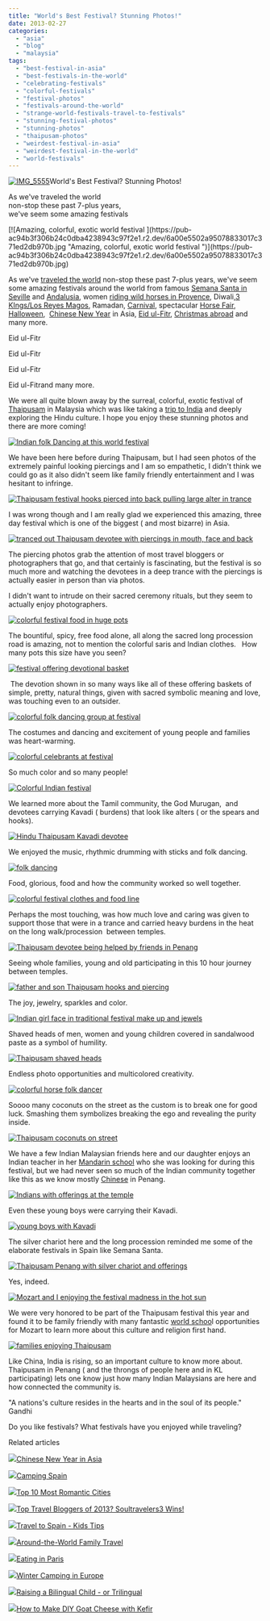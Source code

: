 ```yaml
---
title: "World's Best Festival? Stunning Photos!"
date: 2013-02-27
categories: 
  - "asia"
  - "blog"
  - "malaysia"
tags: 
  - "best-festival-in-asia"
  - "best-festivals-in-the-world"
  - "celebrating-festivals"
  - "colorful-festivals"
  - "festival-photos"
  - "festivals-around-the-world"
  - "strange-world-festivals-travel-to-festivals"
  - "stunning-festival-photos"
  - "stunning-photos"
  - "thaipusam-photos"
  - "weirdest-festival-in-asia"
  - "weirdest-festival-in-the-world"
  - "world-festivals"
---
```


[![IMG_5555](https://pub-ac94b3f306b24c0dba4238943c97f2e1.r2.dev/6a00e5502a95078833017c371ed271970b.jpg "IMG_5555")](https://pub-ac94b3f306b24c0dba4238943c97f2e1.r2.dev/6a00e5502a95078833017c371ed271970b.jpg)World's Best Festival? Stunning Photos!  
  
As we've traveled the world  
non-stop these past 7-plus years,  
we've seem some amazing festivals

<!--more--> [![Amazing, colorful, exotic  world festival ](https://pub-ac94b3f306b24c0dba4238943c97f2e1.r2.dev/6a00e5502a95078833017c371ed2db970b.jpg "Amazing, colorful, exotic  world festival ")](https://pub-ac94b3f306b24c0dba4238943c97f2e1.r2.dev/6a00e5502a95078833017c371ed2db970b.jpg)  
  
As we've [traveled the world](http://soultravelers3new.local/2012/12/around-the-world-family-travel.html "family travel the world") non-stop these past 7-plus years, we've seem some amazing festivals around the world from famous [Semana Santa in Seville](http://soultravelers3new.local/2007/03/semana-santa-in.html "semana santa seville") and [Andalusia](http://soultravelers3new.local/2009/04/spain-stunning-semana-santa-easter-procession-in-andalusia-white-village.html "semana santa andalusia"), women [riding wild horses in Provence](http://soultravelers3new.local/2010/08/stunning-horses-in-the-camargue-france-family-travel-ideal-vacation-holiday-saintes-maries-de-la-mer.html "wild horses in Provence"), Diwali,[3 KIngs/Los Reyes Magos](http://soultravelers3new.local/2010/01/3-kings-in-spain-andalusia-festival-tradition-white-village-christmas-epiphany-12th-night.html "3 kings festival spain los reyes magos"), Ramadan, [Carnival](http://soultravelers3new.local/2010/02/worlds-best-carnival-celebration-spain-photos-kids-family-travel-fun-adventure-lent-in-andalusia.html "Carnival - best in the world!"), spectacular [Horse Fair](http://soultravelers3new.local/2008/05/joys-of-the-roa.html "Jerez Horse Fair"),  [Halloween](http://soultravelers3new.local/2009/10/best-halloween-europe-or-us-conde-nast-youtube-video-social-media-twitter-nyc-wendy-perrin.html "halloween"),  [Chinese New Year](http://soultravelers3new.local/2011/02/20-stunning-photos-chinese-new-year-georgetown-penang.html "Chinese New Year") in Asia, [Eid ul-Fitr](http://soultravelers3new.local/2012/08/ramadan-ends-eid-ul-fitr-festival-begins.html "eidu ul-fitr and Ramadan photos"), [Christmas abroad](http://soultravelers3new.local/2009/12/how-to-enjoy-family-travel-abroad-at-christmas-digital-nomad-4hww-extended-travel-holidays.html "christmas abroad tips") and many more.

Eid ul-Fitr

Eid ul-Fitr

Eid ul-Fitr

Eid ul-Fitrand many more.

  
We were all quite blown away by the surreal, colorful, exotic festival of [Thaipusam](http://soultravelers3new.local/2013/01/thaipusam-2013.html "Thaipusam") in Malaysia which was like taking a [trip to India](http://soultravelers3new.local/2011/04/india-tourist-visa-nightmare-problems-from-se-asia.html "india visa nightmare") and deeply exploring the Hindu culture. I hope you enjoy these stunning photos and there are more coming!  
  
[![Indian folk Dancing at this world festival](https://pub-ac94b3f306b24c0dba4238943c97f2e1.r2.dev/6a00e5502a95078833017c371ed9ba970b.jpg "Indian folk Dancing at this world festival")](https://pub-ac94b3f306b24c0dba4238943c97f2e1.r2.dev/6a00e5502a95078833017c371ed9ba970b.jpg)  
  
We have been here before during Thaipusam, but I had seen photos of the extremely painful looking piercings and I am so empathetic, I didn't think we could go as it also didn't seem like family friendly entertainment and I was hesitant to infringe.  
  
[![Thaipusam festival hooks pierced into back pulling large alter in trance](https://pub-ac94b3f306b24c0dba4238943c97f2e1.r2.dev/6a00e5502a95078833017d414e2be4970c.jpg "Thaipusam festival hooks pierced into back pulling large alter in trance")](https://pub-ac94b3f306b24c0dba4238943c97f2e1.r2.dev/6a00e5502a95078833017d414e2be4970c.jpg)  
  
I was wrong though and I am really glad we experienced this amazing, three day festival which is one of the biggest ( and most bizarre) in Asia.  
  
[![tranced out Thaipusam devotee with piercings in mouth, face and back](https://pub-ac94b3f306b24c0dba4238943c97f2e1.r2.dev/6a00e5502a95078833017ee8c201b0970d.jpg "tranced out Thaipusam devotee with piercings in mouth, face and back")](https://pub-ac94b3f306b24c0dba4238943c97f2e1.r2.dev/6a00e5502a95078833017ee8c201b0970d.jpg)  
  
The piercing photos grab the attention of most travel bloggers or photographers that go, and that certainly is fascinating, but the festival is so much more and watching the devotees in a deep trance with the piercings is actually easier in person than via photos.  
  
I didn't want to intrude on their sacred ceremony rituals, but they seem to actually enjoy photographers.  
  
[![colorful festival food in huge pots](https://pub-ac94b3f306b24c0dba4238943c97f2e1.r2.dev/6a00e5502a95078833017d414e2fbb970c.jpg "colorful festival food in huge pots")](https://pub-ac94b3f306b24c0dba4238943c97f2e1.r2.dev/6a00e5502a95078833017d414e2fbb970c.jpg)  
  
The bountiful, spicy, free food alone, all along the sacred long procession road is amazing, not to mention the colorful saris and Indian clothes.   How many pots this size have you seen?  
  
[![festival offering devotional basket](https://pub-ac94b3f306b24c0dba4238943c97f2e1.r2.dev/6a00e5502a95078833017d414e542e970c.jpg "festival offering devotional basket")](https://pub-ac94b3f306b24c0dba4238943c97f2e1.r2.dev/6a00e5502a95078833017d414e542e970c.jpg)

 The devotion shown in so many ways like all of these offering baskets of simple, pretty, natural things, given with sacred symbolic meaning and love, was touching even to an outsider. 

[![colorful folk dancing group at festival](https://pub-ac94b3f306b24c0dba4238943c97f2e1.r2.dev/6a00e5502a95078833017c371eeb94970b.jpg "colorful folk dancing group at festival")](https://pub-ac94b3f306b24c0dba4238943c97f2e1.r2.dev/6a00e5502a95078833017c371eeb94970b.jpg)  
  
The costumes and dancing and excitement of young people and families was heart-warming.  
  
[![colorful celebrants at festival](https://pub-ac94b3f306b24c0dba4238943c97f2e1.r2.dev/6a00e5502a95078833017ee8c2166a970d.jpg "colorful celebrants at festival")](https://pub-ac94b3f306b24c0dba4238943c97f2e1.r2.dev/6a00e5502a95078833017ee8c2166a970d.jpg)  
  
So much color and so many people!  
  
[![Colorful Indian festival](https://pub-ac94b3f306b24c0dba4238943c97f2e1.r2.dev/6a00e5502a95078833017c371f0029970b.jpg "Colorful Indian festival")](https://pub-ac94b3f306b24c0dba4238943c97f2e1.r2.dev/6a00e5502a95078833017c371f0029970b.jpg)  
  
We learned more about the Tamil community, the God Murugan,  and devotees carrying Kavadi ( burdens) that look like alters ( or the spears and hooks).  
  
[![Hindu Thaipusam Kavadi devotee](https://pub-ac94b3f306b24c0dba4238943c97f2e1.r2.dev/6a00e5502a95078833017d414e554b970c.jpg "Hindu Thaipusam Kavadi devotee")](https://pub-ac94b3f306b24c0dba4238943c97f2e1.r2.dev/6a00e5502a95078833017d414e554b970c.jpg)  
  
We enjoyed the music, rhythmic drumming with sticks and folk dancing.  
  
  
[![folk dancing](https://pub-ac94b3f306b24c0dba4238943c97f2e1.r2.dev/6a00e5502a95078833017c371f014a970b.jpg "folk dancing")](https://pub-ac94b3f306b24c0dba4238943c97f2e1.r2.dev/6a00e5502a95078833017c371f014a970b.jpg)  
  
Food, glorious, food and how the community worked so well together.  
  
  
[![colorful festival clothes and food line](https://pub-ac94b3f306b24c0dba4238943c97f2e1.r2.dev/6a00e5502a95078833017d414e441c970c.jpg "colorful festival clothes and food line")](https://pub-ac94b3f306b24c0dba4238943c97f2e1.r2.dev/6a00e5502a95078833017d414e441c970c.jpg)  
  
Perhaps the most touching, was how much love and caring was given to support those that were in a trance and carried heavy burdens in the heat on the long walk/procession  between temples.  
  
[![Thaipusam devotee being helped by friends in Penang](https://pub-ac94b3f306b24c0dba4238943c97f2e1.r2.dev/6a00e5502a95078833017d414e570a970c.jpg "Thaipusam devotee being helped by friends in Penang")](https://pub-ac94b3f306b24c0dba4238943c97f2e1.r2.dev/6a00e5502a95078833017d414e570a970c.jpg)  
  
Seeing whole families, young and old participating in this 10 hour journey between temples.  
  
[![father and son Thaipusam hooks and piercing](https://pub-ac94b3f306b24c0dba4238943c97f2e1.r2.dev/6a00e5502a95078833017d414e58b7970c.jpg "father and son Thaipusam hooks and piercing")](https://pub-ac94b3f306b24c0dba4238943c97f2e1.r2.dev/6a00e5502a95078833017d414e58b7970c.jpg)  
  
The joy, jewelry, sparkles and color.  
  
[![Indian girl face in traditional festival make up and jewels](https://pub-ac94b3f306b24c0dba4238943c97f2e1.r2.dev/6a00e5502a95078833017d414e57b9970c.jpg "Indian girl face in traditional festival make up and jewels")](https://pub-ac94b3f306b24c0dba4238943c97f2e1.r2.dev/6a00e5502a95078833017d414e57b9970c.jpg)  
  
Shaved heads of men, women and young children covered in sandalwood paste as a symbol of humility.  
  
[![Thaipusam shaved heads](https://pub-ac94b3f306b24c0dba4238943c97f2e1.r2.dev/6a00e5502a95078833017d414e5992970c.jpg "Thaipusam shaved heads")](https://pub-ac94b3f306b24c0dba4238943c97f2e1.r2.dev/6a00e5502a95078833017d414e5992970c.jpg)  
  
Endless photo opportunities and multicolored creativity.  
  
[![colorful horse folk dancer](https://pub-ac94b3f306b24c0dba4238943c97f2e1.r2.dev/6a00e5502a95078833017ee8c22e27970d.jpg "colorful horse folk dancer")](https://pub-ac94b3f306b24c0dba4238943c97f2e1.r2.dev/6a00e5502a95078833017ee8c22e27970d.jpg)  
  
Soooo many coconuts on the street as the custom is to break one for good luck. Smashing them symbolizes breaking the ego and revealing the purity inside.  
  
[![Thaipusam coconuts on street](https://pub-ac94b3f306b24c0dba4238943c97f2e1.r2.dev/6a00e5502a95078833017c371f1e98970b.jpg "Thaipusam coconuts on street")](https://pub-ac94b3f306b24c0dba4238943c97f2e1.r2.dev/6a00e5502a95078833017c371f1e98970b.jpg)  
  
We have a few Indian Malaysian friends here and our daughter enjoys an Indian teacher in her [Mandarin school](http://soultravelers3new.local/2012/06/why-learn-mandarin-in-tropical-asia-penang.html "mandarin school") who she was looking for during this festival, but we had never seen so much of the Indian community together like this as we know mostly [Chinese](http://soultravelers3new.local/2012/04/the-beauty-of-traditional-chinese-culture.html "chinese culture") in Penang.  
  
[![Indians with offerings at the temple](https://pub-ac94b3f306b24c0dba4238943c97f2e1.r2.dev/6a00e5502a95078833017c371f1f95970b.jpg "Indians with offerings at the temple")](https://pub-ac94b3f306b24c0dba4238943c97f2e1.r2.dev/6a00e5502a95078833017c371f1f95970b.jpg)  
  
Even these young boys were carrying their Kavadi.  
  
[![young boys with Kavadi](https://pub-ac94b3f306b24c0dba4238943c97f2e1.r2.dev/6a00e5502a95078833017ee8c238aa970d.jpg "young boys with Kavadi")](https://pub-ac94b3f306b24c0dba4238943c97f2e1.r2.dev/6a00e5502a95078833017ee8c238aa970d.jpg)  
  
The silver chariot here and the long procession reminded me some of the elaborate festivals in Spain like Semana Santa.  
  
  
[![Thaipusam Penang with silver chariot and offerings](https://pub-ac94b3f306b24c0dba4238943c97f2e1.r2.dev/6a00e5502a95078833017c371f2063970b.jpg "Thaipusam Penang with silver chariot and offerings")](https://pub-ac94b3f306b24c0dba4238943c97f2e1.r2.dev/6a00e5502a95078833017c371f2063970b.jpg)  
  
Yes, indeed.  
  
[![Mozart and I enjoying the festival madness in the hot sun](https://pub-ac94b3f306b24c0dba4238943c97f2e1.r2.dev/6a00e5502a95078833017d414e65f2970c.jpg "Mozart and I enjoying the festival madness in the hot sun")](https://pub-ac94b3f306b24c0dba4238943c97f2e1.r2.dev/6a00e5502a95078833017d414e65f2970c.jpg)  
  
We were very honored to be part of the Thaipusam festival this year and found it to be family friendly with many fantastic [world schoo](http://soultravelers3new.local/2013/01/world-school-education-at-its-best-.html "world school")l opportunities for Mozart to learn more about this culture and religion first hand.  
  
[![families enjoying Thaipusam](https://pub-ac94b3f306b24c0dba4238943c97f2e1.r2.dev/6a00e5502a95078833017d414e66d0970c.jpg "families enjoying Thaipusam")](https://pub-ac94b3f306b24c0dba4238943c97f2e1.r2.dev/6a00e5502a95078833017d414e66d0970c.jpg)  
  
Like China, India is rising, so an important culture to know more about. Thaipusam in Penang ( and the throngs of people here and in KL participating) lets one know just how many Indian Malaysians are here and how connected the community is.  
  
"A nations's culture resides in the hearts and in the soul of its people." Gandhi  
  
Do you like festivals? What festivals have you enjoyed while traveling?

Related articles

[![](http://i.zemanta.com/143933243_80_80.jpg)](http://soultravelers3new.local/2013/02/chinese-new-year-in-asia.html)[Chinese New Year in Asia](http://soultravelers3new.local/2013/02/chinese-new-year-in-asia.html)

[![](http://i.zemanta.com/137403788_80_80.jpg)](http://soultravelers3new.local/2013/01/camping-spain.html)[Camping Spain](http://soultravelers3new.local/2013/01/camping-spain.html)

[![](http://i.zemanta.com/145325476_80_80.jpg)](http://soultravelers3new.local/2013/02/top-10-most-romantic-cities-.html)[Top 10 Most Romantic Cities](http://soultravelers3new.local/2013/02/top-10-most-romantic-cities-.html)

[![](http://i.zemanta.com/135568483_80_80.jpg)](http://soultravelers3new.local/2013/01/top-travel-bloggers-of-2013-soultravelers3-wins-.html)[Top Travel Bloggers of 2013? Soultravelers3 Wins!](http://soultravelers3new.local/2013/01/top-travel-bloggers-of-2013-soultravelers3-wins-.html)

[![](http://i.zemanta.com/141156810_80_80.jpg)](http://soultravelers3new.local/2013/01/travel-to-spain-kids-tips.html)[Travel to Spain - Kids Tips](http://soultravelers3new.local/2013/01/travel-to-spain-kids-tips.html)

[![](http://i.zemanta.com/134800869_80_80.jpg)](http://soultravelers3new.local/2012/12/around-the-world-family-travel.html)[Around-the-World Family Travel](http://soultravelers3new.local/2012/12/around-the-world-family-travel.html)

[![](http://i.zemanta.com/147811338_80_80.jpg)](http://soultravelers3new.local/2013/02/eating-in-paris.html)[Eating in Paris](http://soultravelers3new.local/2013/02/eating-in-paris.html)

[![](http://i.zemanta.com/146676524_80_80.jpg)](http://soultravelers3new.local/2013/02/winter-camping-in-europe.html)[Winter Camping in Europe](http://soultravelers3new.local/2013/02/winter-camping-in-europe.html)

[![](http://i.zemanta.com/137126168_80_80.jpg)](http://soultravelers3new.local/2013/01/raising-a-bilingual-child-or-trilingual.html)[Raising a Bilingual Child - or Trilingual](http://soultravelers3new.local/2013/01/raising-a-bilingual-child-or-trilingual.html)

[![](http://i.zemanta.com/143441271_80_80.jpg)](http://soultravelers3new.local/2013/02/how-to-make-diy-goat-cheese-with-kefir.html)[How to Make DIY Goat Cheese with Kefir](http://soultravelers3new.local/2013/02/how-to-make-diy-goat-cheese-with-kefir.html)
